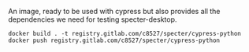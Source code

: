 
An image, ready to be used with cypress but also provides all the dependencies we need for testing specter-desktop.

```
docker build . -t registry.gitlab.com/c8527/specter/cypress-python
docker push registry.gitlab.com/c8527/specter/cypress-python
```
